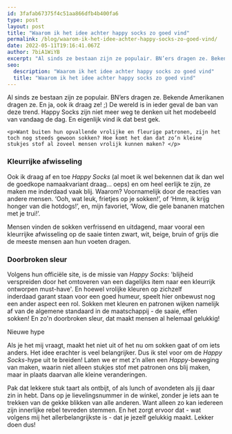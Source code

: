 ```yaml
---
id: 3fafab67375f4c51aa866dfb4b400fa6
type: post
layout: post
title: "Waarom ik het idee achter happy socks zo goed vind"
permalink: /blog/waarom-ik-het-idee-achter-happy-socks-zo-goed-vind/
date: 2022-05-11T19:16:41.067Z
author: 7biA1WiYB
excerpt: "Al sinds ze bestaan zijn ze populair. BN’ers dragen ze. Bekende Amerikanen dragen ze. En ja, ook ik draag ze! ;) De wereld is in ieder geval de ban van deze trend. Happy Socks zijn niet meer weg te denken uit het modebeeld van vandaag de dag. En eigenlijk vind ik dat best gek.  "
seo:
  description: "Waarom ik het idee achter happy socks zo goed vind"
  title: "Waarom ik het idee achter happy socks zo goed vind"
---
```

Al sinds ze bestaan zijn ze populair. BN’ers dragen ze. Bekende Amerikanen dragen ze. En ja, ook ik draag ze! ;) De wereld is in ieder geval de ban van deze trend. Happy Socks zijn niet meer weg te denken uit het modebeeld van vandaag de dag. En eigenlijk vind ik dat best gek.  

    <p>Want buiten hun opvallende vrolijke en fleurige patronen, zijn het toch nog steeds gewoon sokken? Hoe komt het dan dat zo’n kleine stukjes stof al zoveel mensen vrolijk kunnen maken? </p>
<h3>Kleurrijke afwisseling</h3>
<p>Ook ik draag af en toe <em>Happy Socks</em> (al moet ik wel bekennen dat ik dan wel de goedkope namaakvariant draag… oeps) en om heel eerlijk te zijn, ze maken me inderdaad vaak blij. Waarom? Voornamelijk door de reacties van andere mensen. ‘Ooh, wat leuk, frietjes op je sokken!’, of ‘Hmm, ik krijg honger van die hotdogs!’, en, mijn favoriet, ‘Wow, die gele bananen matchen met je trui!’.</p>
<p>Mensen vinden de sokken verfrissend en uitdagend, maar vooral een kleurrijke afwisseling op de saaie tinten zwart, wit, beige, bruin of grijs die de meeste mensen aan hun voeten dragen. </p>
<h3>Doorbroken sleur</h3>
<p>Volgens hun officiële site, is de missie van <em>Happy Socks</em>: 'blijheid verspreiden door het omtoveren van een dagelijks item naar een kleurrijk ontworpen must-have'. En hoewel vrolijke kleuren op zichzelf inderdaad garant staan voor een goed humeur, speelt hier onbewust nog een ander aspect een rol. Sokken met kleuren en patronen wijken namelijk af van de algemene standaard in de maatschappij - de saaie, effen sokken! En zo'n doorbroken sleur, dat maakt mensen al helemaal gelukkig! </p>
<p>Nieuwe hype</p>
<p>Als je het mij vraagt, maakt het niet uit of het nu om sokken gaat of om iets anders. Het idee erachter is veel belangrijker. Dus ik stel voor om de <em>Happy Socks</em>-hype uit te breiden! Laten we er met z’n allen een <em>Happy</em>-beweging van maken, waarin niet alleen stukjes stof met patronen ons blij maken, maar in plaats daarvan alle kleine veranderingen.</p>
<p>Pak dat lekkere stuk taart als ontbijt, of als lunch of avondeten als jij daar zin in hebt. Dans op je lievelingsnummer in de winkel, zonder je iets aan te trekken van de gekke blikken van alle anderen. Want alleen zo kan iedereen zijn innerlijke rebel tevreden stemmen. En het zorgt ervoor dat - wat volgens mij het allerbelangrijkste is - dat je jezelf gelukkig maakt. Lekker doen dus!</p>  
